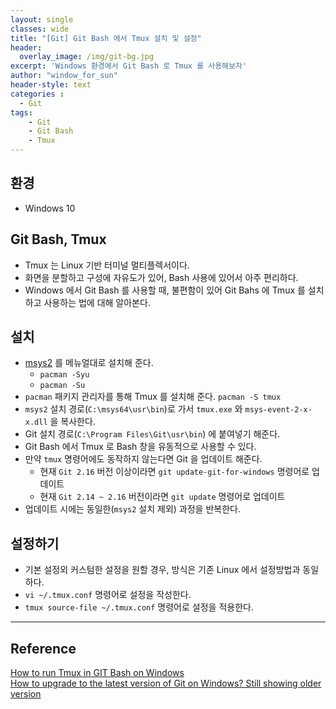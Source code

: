 ```yaml
--- 
layout: single
classes: wide
title: "[Git] Git Bash 에서 Tmux 설치 및 설정"
header:
  overlay_image: /img/git-bg.jpg
excerpt: 'Windows 환경에서 Git Bash 로 Tmux 를 사용해보자'
author: "window_for_sun"
header-style: text
categories :
  - Git
tags:
    - Git
    - Git Bash
    - Tmux
---  
```


## 환경
- Windows 10

## Git Bash, Tmux
- Tmux 는 Linux 기반 터미널 멀티플렉서이다.
- 화면을 분할하고 구성에 자유도가 있어, Bash 사용에 있어서 아주 편리하다.
- Windows 에서 Git Bash 를 사용할 때, 불편함이 있어 Git Bahs 에 Tmux 를 설치하고 사용하는 법에 대해 알아본다.

## 설치
- [msys2](https://www.msys2.org/) 를 메뉴얼대로 설치해 준다.
	- `pacman -Syu`
	- `pacman -Su`
- `pacman` 패키지 관리자를 통해 Tmux 를 설치해 준다. `pacman -S tmux`
- `msys2` 설치 경로(`C:\msys64\usr\bin`)로 가서 `tmux.exe` 와 `msys-event-2-x-x.dll` 을 복사한다.
- Git 설치 경로(`C:\Program Files\Git\usr\bin`) 에 붙여넣기 해준다.
- Git Bash 에서 Tmux 로 Bash 창을 유동적으로 사용할 수 있다.
- 만약 `tmux` 명령어에도 동작하지 않는다면 Git 을 업데이트 해준다.
	- 현재 `Git 2.16` 버전 이상이라면 `git update-git-for-windows` 명령어로 업데이트
	- 현재 `Git 2.14 ~ 2.16` 버전이라면 `git update` 명령어로 업데이트 
- 업데이트 시에는 동일한(`msys2` 설치 제외) 과정을 반복한다.

## 설정하기
- 기본 설정외 커스텀한 설정을 원할 경우, 방식은 기존 Linux 에서 설정방법과 동일하다.
- `vi ~/.tmux.conf` 명령어로 설정을 작성한다.
- `tmux source-file ~/.tmux.conf` 명령어로 설정을 적용한다.


---
 
## Reference
[How to run Tmux in GIT Bash on Windows](https://blog.pjsen.eu/?p=440)  
[How to upgrade to the latest version of Git on Windows? Still showing older version](https://stackoverflow.com/questions/13790592/how-to-upgrade-to-the-latest-version-of-git-on-windows-still-showing-older-vers)  


